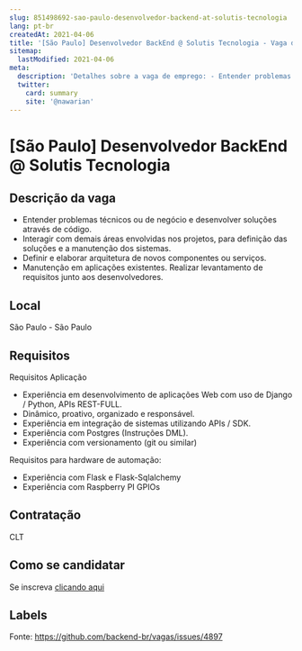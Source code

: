```yaml
---
slug: 851498692-sao-paulo-desenvolvedor-backend-at-solutis-tecnologia
lang: pt-br
createdAt: 2021-04-06
title: '[São Paulo] Desenvolvedor BackEnd @ Solutis Tecnologia - Vaga de Emprego'
sitemap:
  lastModified: 2021-04-06
meta:
  description: 'Detalhes sobre a vaga de emprego: - Entender problemas técnicos ou de negócio e desenvolver soluções através de código. - Interagir com demais áreas envolvidas nos projetos, para definição das soluções e a manutenção dos sistemas. - Definir e elaborar arquitetura de novos componentes ou serviços. - Manutenção em aplicações existentes. Realizar levantamento de requisitos junto aos desenvolvedores.'
  twitter:
    card: summary
    site: '@nawarian'
---
```


# [São Paulo] Desenvolvedor BackEnd @ Solutis Tecnologia

## Descrição da vaga

- Entender problemas técnicos ou de negócio e desenvolver soluções através de código.
- Interagir com demais áreas envolvidas nos projetos, para definição das soluções e a manutenção dos sistemas.
- Definir e elaborar arquitetura de novos componentes ou serviços.
- Manutenção em aplicações existentes. Realizar levantamento de requisitos junto aos desenvolvedores.

## Local

São Paulo - São Paulo

## Requisitos

Requisitos Aplicação
- Experiência em desenvolvimento de aplicações Web com uso de Django / Python, APIs REST-FULL.
- Dinâmico, proativo, organizado e responsável.
- Experiência em integração de sistemas utilizando APIs / SDK.
- Experiência com Postgres (Instruções DML).
- Experiência com versionamento (git ou similar)

Requisitos para hardware de automação:
- Experiência com Flask e Flask-Sqlalchemy
- Experiência com Raspberry PI GPIOs

## Contratação

CLT

## Como se candidatar

Se inscreva [clicando aqui](https://www.pyjobs.com.br/job/2377)

## Labels



Fonte: https://github.com/backend-br/vagas/issues/4897